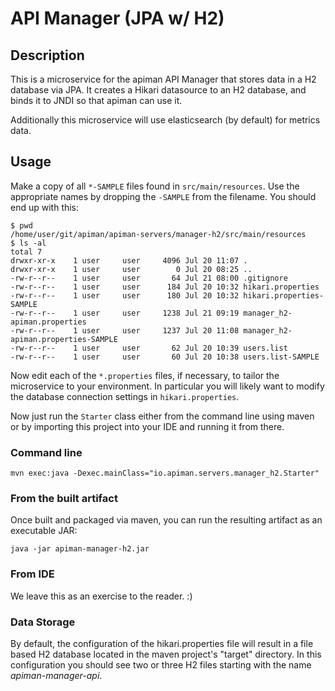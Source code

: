 # API Manager (JPA w/ H2)

## Description
This is a microservice for the apiman API Manager that stores data in a H2 
database via JPA.  It creates a Hikari datasource to an H2 database, and
binds it to JNDI so that apiman can use it.

Additionally this microservice will use elasticsearch (by default) for metrics
data.

## Usage
Make a copy of all `*-SAMPLE` files found in `src/main/resources`.  Use
the appropriate names by dropping the `-SAMPLE` from the filename.  You should
end up with this:

```
$ pwd
/home/user/git/apiman/apiman-servers/manager-h2/src/main/resources
$ ls -al
total 7
drwxr-xr-x    1 user     user     4096 Jul 20 11:07 .
drwxr-xr-x    1 user     user        0 Jul 20 08:25 ..
-rw-r--r--    1 user     user       64 Jul 21 08:00 .gitignore
-rw-r--r--    1 user     user      184 Jul 20 10:32 hikari.properties
-rw-r--r--    1 user     user      180 Jul 20 10:32 hikari.properties-SAMPLE
-rw-r--r--    1 user     user     1238 Jul 21 09:19 manager_h2-apiman.properties
-rw-r--r--    1 user     user     1237 Jul 20 11:08 manager_h2-apiman.properties-SAMPLE
-rw-r--r--    1 user     user       62 Jul 20 10:39 users.list
-rw-r--r--    1 user     user       60 Jul 20 10:38 users.list-SAMPLE
```

Now edit each of the `*.properties` files, if necessary, to tailor the 
microservice to your environment.  In particular you will likely want to modify
the database connection settings in `hikari.properties`.

Now just run the `Starter` class either from the command line using maven or by importing
this project into your IDE and running it from there.

### Command line
```
mvn exec:java -Dexec.mainClass="io.apiman.servers.manager_h2.Starter"
```

### From the built artifact
Once built and packaged via maven, you can run the resulting artifact as an executable JAR:

```
java -jar apiman-manager-h2.jar
```

### From IDE
We leave this as an exercise to the reader. :)

### Data Storage
By default, the configuration of the hikari.properties file will result in a 
file based H2 database located in the maven project's "target" directory.  In
this configuration you should see two or three H2 files starting with the name
*apiman-manager-api*.
